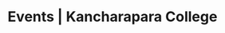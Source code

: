 ---
title: "Events | Kancharapara College"
description: "Events"

hero: 
  title: "All Events"


events:
  - date: "2022-05-17"
    title: "Notice for Project Submission of the 4th Semester Hindi Generic Elective Students."
    downloadLink: "https://www.kanchraparacollege.ac.in/Download/20222705327023810.pdf"
    department: "English"
  - date: "2022-05-17"
    title: "Notice for Project Submission of the 4th Semester Hindi Generic Elective Students."
    downloadLink: "https://www.kanchraparacollege.ac.in/Download/20222705327023810.pdf"
    department: "Bengali"
  - date: "2022-05-14"
    title: "Notice for Project Submission of the 4th Semester Hindi Generic Elective Students."
    downloadLink: "https://www.kanchraparacollege.ac.in/Download/20222705327023810.pdf"
    department: "Computer Science"
  - date: "2022-05-12"
    title: "Notice for Project Submission of the 4th Semester Hindi Generic Elective Students."
    downloadLink: "https://www.kanchraparacollege.ac.in/Download/20222705327023810.pdf"
    department: "Hindi"
  - date: "2022-05-11"
    title: "Notice for Project Submission of the 4th Semester Hindi Generic Elective Students."
    downloadLink: "https://www.kanchraparacollege.ac.in/Download/20222705327023810.pdf"
    department: "Mathematics"
  - date: "2022-05-10"
    title: "Notice for Project Submission of the 4th Semester Hindi Generic Elective Students."
    downloadLink: "https://www.kanchraparacollege.ac.in/Download/20222705327023810.pdf"
    department: "Chemistry"

layout: "events"
---